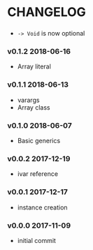 # CHANGELOG

###

- `-> Void` is now optional

### v0.1.2 2018-06-16

- Array literal

### v0.1.1 2018-06-13

- varargs
- Array class

### v0.1.0 2018-06-07

- Basic generics

### v0.0.2 2017-12-19

- ivar reference

### v0.0.1 2017-12-17

- instance creation

### v0.0.0 2017-11-09

- initial commit
